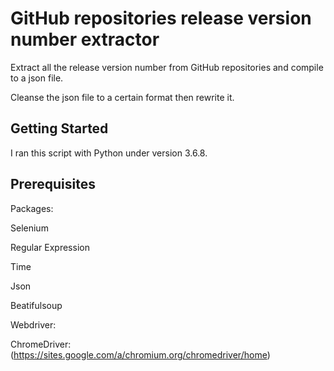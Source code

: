 # GitHub repositories release version number extractor

Extract all the release version number from GitHub repositories and compile to a json file.

Cleanse the json file to a certain format then rewrite it.

## Getting Started

I ran this script with Python under version 3.6.8.

## Prerequisites
Packages:

Selenium

Regular Expression

Time

Json

Beatifulsoup

Webdriver:

ChromeDriver: (https://sites.google.com/a/chromium.org/chromedriver/home)

